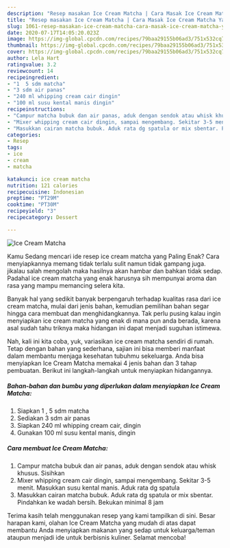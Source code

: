 ```yaml
---
description: "Resep masakan Ice Cream Matcha | Cara Masak Ice Cream Matcha Yang Bikin Ngiler"
title: "Resep masakan Ice Cream Matcha | Cara Masak Ice Cream Matcha Yang Bikin Ngiler"
slug: 1061-resep-masakan-ice-cream-matcha-cara-masak-ice-cream-matcha-yang-bikin-ngiler
date: 2020-07-17T14:05:20.023Z
image: https://img-global.cpcdn.com/recipes/79baa29155b06ad3/751x532cq70/ice-cream-matcha-foto-resep-utama.jpg
thumbnail: https://img-global.cpcdn.com/recipes/79baa29155b06ad3/751x532cq70/ice-cream-matcha-foto-resep-utama.jpg
cover: https://img-global.cpcdn.com/recipes/79baa29155b06ad3/751x532cq70/ice-cream-matcha-foto-resep-utama.jpg
author: Lela Hart
ratingvalue: 3.2
reviewcount: 14
recipeingredient:
- "1  5 sdm matcha"
- "3 sdm air panas"
- "240 ml whipping cream cair dingin"
- "100 ml susu kental manis dingin"
recipeinstructions:
- "Campur matcha bubuk dan air panas, aduk dengan sendok atau whisk khusus. Sisihkan"
- "Mixer whipping cream cair dingin, sampai mengembang. Sekitar 3-5 menit. Masukkan susu kental manis. Aduk rata dg spatula"
- "Masukkan cairan matcha bubuk. Aduk rata dg spatula or mix sbentar. Pindahkan ke wadah bersih. Bekukan minimal 8 jam"
categories:
- Resep
tags:
- ice
- cream
- matcha

katakunci: ice cream matcha 
nutrition: 121 calories
recipecuisine: Indonesian
preptime: "PT29M"
cooktime: "PT30M"
recipeyield: "3"
recipecategory: Dessert

---
```



![Ice Cream Matcha](https://img-global.cpcdn.com/recipes/79baa29155b06ad3/751x532cq70/ice-cream-matcha-foto-resep-utama.jpg)

Kamu Sedang mencari ide resep ice cream matcha yang Paling Enak? Cara menyiapkannya memang tidak terlalu sulit namun tidak gampang juga. jikalau salah mengolah maka hasilnya akan hambar dan bahkan tidak sedap. Padahal ice cream matcha yang enak harusnya sih mempunyai aroma dan rasa yang mampu memancing selera kita.



Banyak hal yang sedikit banyak berpengaruh terhadap kualitas rasa dari ice cream matcha, mulai dari jenis bahan, kemudian pemilihan bahan segar hingga cara membuat dan menghidangkannya. Tak perlu pusing kalau ingin menyiapkan ice cream matcha yang enak di mana pun anda berada, karena asal sudah tahu triknya maka hidangan ini dapat menjadi suguhan istimewa.


Nah, kali ini kita coba, yuk, variasikan ice cream matcha sendiri di rumah. Tetap dengan bahan yang sederhana, sajian ini bisa memberi manfaat dalam membantu menjaga kesehatan tubuhmu sekeluarga. Anda bisa menyiapkan Ice Cream Matcha memakai 4 jenis bahan dan 3 tahap pembuatan. Berikut ini langkah-langkah untuk menyiapkan hidangannya.

<!--inarticleads1-->

##### Bahan-bahan dan bumbu yang diperlukan dalam menyiapkan Ice Cream Matcha:

1. Siapkan 1 , 5 sdm matcha
1. Sediakan 3 sdm air panas
1. Siapkan 240 ml whipping cream cair, dingin
1. Gunakan 100 ml susu kental manis, dingin




<!--inarticleads2-->

##### Cara membuat Ice Cream Matcha:

1. Campur matcha bubuk dan air panas, aduk dengan sendok atau whisk khusus. Sisihkan
1. Mixer whipping cream cair dingin, sampai mengembang. Sekitar 3-5 menit. Masukkan susu kental manis. Aduk rata dg spatula
1. Masukkan cairan matcha bubuk. Aduk rata dg spatula or mix sbentar. Pindahkan ke wadah bersih. Bekukan minimal 8 jam




Terima kasih telah menggunakan resep yang kami tampilkan di sini. Besar harapan kami, olahan Ice Cream Matcha yang mudah di atas dapat membantu Anda menyiapkan makanan yang sedap untuk keluarga/teman ataupun menjadi ide untuk berbisnis kuliner. Selamat mencoba!

